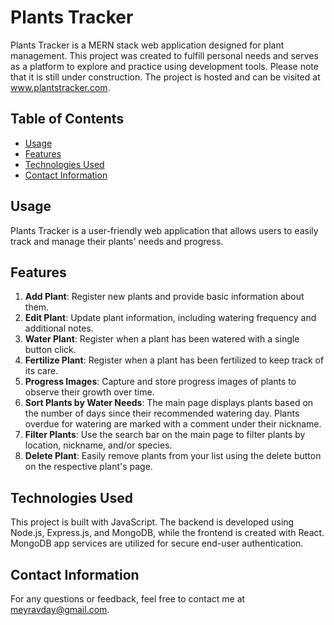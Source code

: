 # Plants Tracker

Plants Tracker is a MERN stack web application designed for plant management. This project was created to fulfill personal needs and serves as a platform to explore and practice using development tools. Please note that it is still under construction. The project is hosted and can be visited at www.plantstracker.com.

## Table of Contents

- [Usage](#usage)
- [Features](#features)
- [Technologies Used](#technologies-used)
- [Contact Information](#contact-information)

<a id="usage"></a>
## Usage
Plants Tracker is a user-friendly web application that allows users to easily track and manage their plants' needs and progress.

<a id="features"></a>
## Features

1. **Add Plant**: Register new plants and provide basic information about them.
2. **Edit Plant**: Update plant information, including watering frequency and additional notes.
3. **Water Plant**: Register when a plant has been watered with a single button click.
4. **Fertilize Plant**: Register when a plant has been fertilized to keep track of its care.
5. **Progress Images**: Capture and store progress images of plants to observe their growth over time.
6. **Sort Plants by Water Needs**: The main page displays plants based on the number of days since their recommended watering day. Plants overdue for watering are marked with a comment under their nickname.
7. **Filter Plants**: Use the search bar on the main page to filter plants by location, nickname, and/or species.
8. **Delete Plant**: Easily remove plants from your list using the delete button on the respective plant's page.

<a id="technologies-used"></a>
## Technologies Used

This project is built with JavaScript. The backend is developed using Node.js, Express.js, and MongoDB, while the frontend is created with React. MongoDB app services are utilized for secure end-user authentication.

<a id="contact-information"></a>
## Contact Information

For any questions or feedback, feel free to contact me at meyravday@gmail.com.
